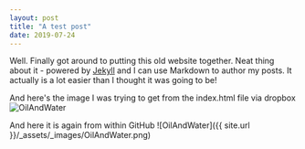 ```yaml
---
layout: post
title: "A test post"
date: 2019-07-24
---
```


Well. Finally got around to putting this old website together. Neat thing about it - powered by [Jekyll](http://jekyllrb.com) and I can use Markdown to author my posts. It actually is a lot easier than I thought it was going to be!

And here's the image I was trying to get from the index.html file via dropbox ![OilAndWater](https://www.dropbox.com/s/e8mb3rfiybll6ni/OilAndWater.png?dl=0)

And here it is again from within GitHub ![OilAndWater]({{ site.url }}/_assets/_images/OilAndWater.png)
